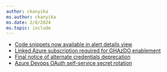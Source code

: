 ```yaml
---
author: ckanyika
ms.author: ckanyika
ms.date: 2/8/2024
ms.topic: include
---
```


- [Code snippets now available in alert details view](#code-snippets-now-available-in-alert-details-view)
- [Linked Azure subscription required for GHAzDO enablement](#linked-azure-subscription-required-for-ghazdo-enablement)
- [Final notice of alternate credentials deprecation](#final-notice-of-alternate-credentials-deprecation)
- [Azure Devops OAuth self-service secret rotation](#azure-devops-oauth-self-service-secret-rotation)